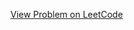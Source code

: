 [View Problem on LeetCode](https://leetcode.com/problems/double-a-number-represented-as-a-linked-list/)